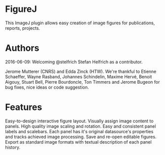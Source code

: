FigureJ
=======
This ImageJ plugin allows easy creation of image figures for publications, reports, projects.

Authors
=======
2016-06-09: Welcoming @stelfrich Stefan Helfrich as a contributor.


Jerome Mutterer (CNRS) and Edda Zinck (HTW).
We're thankful to Etienne Schaeffer, Wayne Rasband, Johannes Schindelin, Maxime Hervé, Benoit Aigouy, Stuart Bell, Pierre Bourdoncle, Ton Timmers and Jerome Bugeon for bug fixes, nice ideas or code suggestion.

Features
========
Easy-to-design interactive figure layout.
Visually assign image content to panels.
High quality image scaling and rotation.
Easy and consistent panel labels and scalebars.
Each panel has it's original datasource's properties and tracks achieved image processing.
Save and re-open editable figures.
Export as standard image formats with textual description of each panel history.

